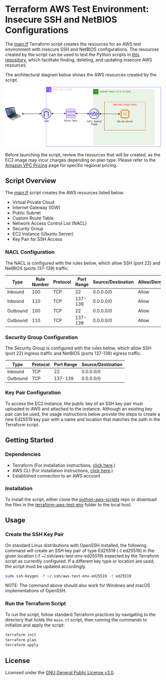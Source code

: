 # Terraform AWS Test Environment: Insecure SSH and NetBIOS Configurations
The [main.tf](./main.tf) Terraform script creates the resources for an AWS test environment with insecure SSH and NetBIOS configurations. The resources created by the script can be used to test the Python scripts in [this repository](..), which facilitate finding, deleting, and updating insecure AWS resources.

The architectural diagram below shows the AWS resources created by the script.

![AWS-Test-Env diagram](./img/aws-test-env.png)

Before launching the script, review the resources that will be created, as the EC2 image may incur charges depending on plan type. Please refer to the [Amazon VPC Pricing](https://aws.amazon.com/vpc/pricing/) page for specific regional pricing.  

## Script Overview
The [main.tf](./main.tf) script creates the AWS resources listed below.

+ Virtual Private Cloud
+ Internet Gateway (IGW)
+ Public Subnet
+ Custom Route Table
+ Network Access Control List (NACL)
+ Security Group
+ EC2 Instance (Ubuntu Server)
+ Key Pair for SSH Access

### NACL Configuration
The NACL is configured with the rules below, which allow SSH (port 22) and NetBIOS (ports 137-139) traffic.

|Type|Rule Number|Protocol|Port Range|Source/Destination|Allow/Deny|
|----|-----------|--------|----------|------------------|----------|
|Inbound|100|TCP|22|0.0.0.0/0|Allow|
|Inbound|110|TCP|137-139|0.0.0.0/0|Allow|
|Outbound|100|TCP|22|0.0.0.0/0|Allow|
|Outbound|110|TCP|137-139|0.0.0.0/0|Allow|

### Security Group Configuration
The Security Group is configured with the rules below, which allow SSH (port 22) ingress traffic and NetBIOS (ports 137-139) egress traffic.

|Type|Protocol|Port Range|Source/Destination|
|----|--------|----------|------------------|
|Inbound|TCP|22|0.0.0.0/0|
|Outbound|TCP|137-139|0.0.0.0/0|

### Key Pair Configuration
To access the EC2 instance, the public key of an SSH key pair must uploaded to AWS and attached to the instance. Although an existing key pair can be used, the usage instructions below provide the steps to create a new Ed25519 key pair with a name and location that matches the path in the Terraform script.

## Getting Started

### Dependencies

+ Terraform (For installation instructions, [click here](https://developer.hashicorp.com/terraform/tutorials/aws-get-started/install-cli).)
+ AWS CLI (For installation instructions, [click here](https://docs.aws.amazon.com/cli/latest/userguide/getting-started-install.html).)
+ Established connection to an AWS account

### Installation
To install the script, either clone the [python-aws-scripts](..) repo or download the files in the [terraform-aws-test-env](.) folder to the local host. 

## Usage

### Create the SSH Key Pair
On standard Linux distributions with OpenSSH installed, the following command will create an SSH key pair of type Ed25519 (-t ed25519) in the given location (-f ~/.ssh/aws-test-env-ed25519) expected by the Terraform script as currently configured. If a different key type or location are used, the script must be updated accordingly.

```bash
sudo ssh-keygen -f ~/.ssh/aws-test-env-ed25519 -t ed25519
```

NOTE: The command above should also work for Windows and macOS implementations of OpenSSH.

### Run the Terraform Script
To run the script, follow standard Terraform practices by navigating to the directory that holds the `main.tf` script, then running the commands to initialize and apply the script:

```bash
terraform init
terraform plan
terraform apply
```

## License
Licensed under the [GNU General Public License v3.0](./LICENSE).
